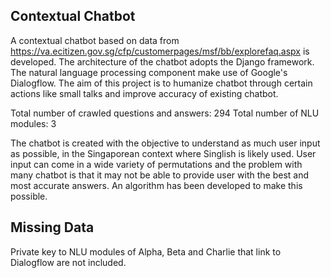 ## Contextual Chatbot
A contextual chatbot based on data from https://va.ecitizen.gov.sg/cfp/customerpages/msf/bb/explorefaq.aspx is developed. The architecture of the chatbot adopts the Django framework. The natural language processing component make use of Google's Dialogflow. The aim of this project is to humanize chatbot through certain actions like small talks and improve accuracy of existing chatbot.

Total number of crawled questions and answers: 294
Total number of NLU modules: 3

The chatbot is created with the objective to understand as much user input as possible, in the Singaporean context where Singlish is likely used. User input can come in a wide variety of permutations and the problem with many chatbot is that it may not be able to provide user with the best and most accurate answers. An algorithm has been developed to make this possible.

## Missing Data
Private key to NLU modules of Alpha, Beta and Charlie that link to Dialogflow are not included.
